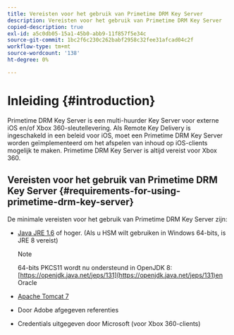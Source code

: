 ```yaml
---
title: Vereisten voor het gebruik van Primetime DRM Key Server
description: Vereisten voor het gebruik van Primetime DRM Key Server
copied-description: true
exl-id: a5c0db05-15a1-45b0-abb9-11f857f5e34c
source-git-commit: 1bc2f6c230c262babf2958c32fee31afcad04c2f
workflow-type: tm+mt
source-wordcount: '138'
ht-degree: 0%

---
```


# Inleiding {#introduction}

Primetime DRM Key Server is een multi-huurder Key Server voor externe iOS en/of Xbox 360-sleutellevering. Als Remote Key Delivery is ingeschakeld in een beleid voor iOS, moet een Primetime DRM Key Server worden geïmplementeerd om het afspelen van inhoud op iOS-clients mogelijk te maken. Primetime DRM Key Server is altijd vereist voor Xbox 360.

## Vereisten voor het gebruik van Primetime DRM Key Server {#requirements-for-using-primetime-drm-key-server}

De minimale vereisten voor het gebruik van Primetime DRM Key Server zijn:

* [Java JRE 1.6](https://www.oracle.com/technetwork/java/javase/downloads/index.html) of hoger. (Als u HSM wilt gebruiken in Windows 64-bits, is JRE 8 vereist)

  >[!NOTE]
  >
  >64-bits PKCS11 wordt nu ondersteund in OpenJDK 8: [https://openjdk.java.net/jeps/131](https://openjdk.java.net/jeps/131)en Oracle
* [Apache Tomcat 7](https://tomcat.apache.org)
* Door Adobe afgegeven referenties
* Credentials uitgegeven door Microsoft (voor Xbox 360-clients)
